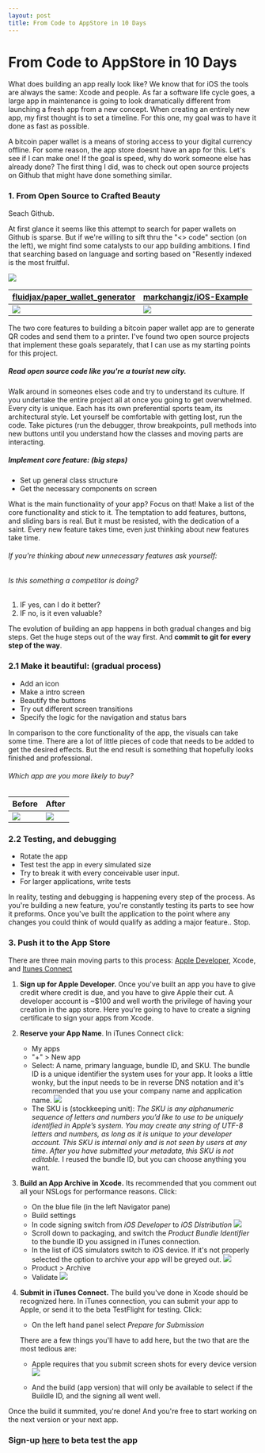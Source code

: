 ```yaml
---
layout: post
title: From Code to AppStore in 10 Days
---
```

# From Code to AppStore in 10 Days

What does building an app really look like? We know that for iOS the tools are always the same: Xcode and people. As far a software life cycle goes, a large app in maintenance is going to look dramatically different from launching a fresh app from a new concept. When creating an entirely new app, my first thought is to set a timeline. For this one, my goal was to have it done as fast as possible.

A bitcoin paper wallet is a means of storing access to your digital currency offline. For some reason, the app store doesnt have an app for this. Let's see if I can make one! If the goal is speed, why do work someone else has already done? The first thing I did, was to check out open source projects on Github that might have done something similar.

### 1. From Open Source to Crafted Beauty

Seach Github.

At first glance it seems like this attempt to search for paper wallets on Github is sparse. But if we're willing to sift thru the "<> code" section (on the left), we might find some catalysts to our app building ambitions. I find that searching based on language and sorting based on "Resently indexed is the most fruitful.

![](http://i.imgur.com/wGRNxXM.png)

| [fluidjax/paper_wallet_generator]() | [markchangjz/iOS-Example](https://github.com/markchangjz/iOS-Example/tree/9f180dbb725626e75b3cbd3dafa39d46a21184c4/AirPrint) |
|--------|-------|
|     ![](http://i.imgur.com/dKyK7xF.png)   |    ![](http://i.imgur.com/VFvlnGa.gif)   |

The two core features to building a bitcoin paper wallet app are to generate QR codes and send them to a printer. I've found two open source projects that implement these goals separately, that I can use as my starting points for this project.

##### Read open source code like you're a tourist new city.

Walk around in someones elses code and try to understand its culture. If you undertake the entire project all at once you going to get overwhelmed. Every city is unique. Each has its own preferential sports team, its architectural style. Let yourself be comfortable with getting lost, run the code. Take pictures (run the debugger, throw breakpoints, pull methods into new buttons until you understand how the classes and moving parts are interacting.

##### Implement core feature: (big steps) 
- Set up general class structure
- Get the necessary components on screen

What is the main functionality of your app? Focus on that! Make a list of the core functionality and stick to it. The temptation to add features, buttons, and sliding bars is real. But it must be resisted, with the dedication of a saint. Every new feature takes time, even just thinking about new features take time. 

###### If you're thinking about new unnecessary features ask yourself: 
###### Is this something a competitor is doing? 
1. IF yes, can I do it better?
2. IF no, is it even valuable?
    
The evolution of building an app happens in both gradual changes and big steps. Get the huge steps out of the way first. And **commit to git for every step of the way**.

### 2.1 Make it beautiful: (gradual process)

- Add an icon
- Make a intro screen
- Beautify the buttons
- Try out different screen transitions
- Specify the logic for the navigation and status bars

In comparison to the core functionality of the app, the visuals can take some time. There are a lot of little pieces of code that needs to be added to get the desired effects. But the end result is something that hopefully looks finished and professional. 

######  Which app are you more likely to buy?
| Before | After |
|--------|-------|
|     ![](http://i.imgur.com/bB8L3PX.gif)   |    ![](http://i.imgur.com/QFfugDN.gif)   |

### 2.2 Testing, and debugging
- Rotate the app
- Test test the app in every simulated size
- Try to break it with every conceivable user input.
- For larger applications, write tests

In reality, testing and debugging is happening every step of the process. As you're building a new feature, you're constantly testing its parts to see how it preforms. Once you've built the application to the point where any changes you could think of would qualify as adding a major feature.. Stop.

### 3. Push it to the App Store

There are three main moving parts to this process: [Apple Developer](developer.apple.com), Xcode, and [Itunes Connect](itunesconnect.apple.com)

1. **Sign up for Apple Developer.** Once you've built an app you have to give credit where credit is due, and you have to give Apple their cut. A developer account is ~$100 and well worth the privilege of having your creation in the app store. Here you're going to have to create a signing certificate to sign your apps from Xcode.

2. **Reserve your App Name**. In iTunes Connect click: 
    - My apps
    - "+" > New app
    - Select: A name, primary language, bundle ID, and SKU. The bundle ID is a unique identifier the system uses for your app. It looks a little wonky, but the input needs to be in reverse DNS notation and it's recommended that you use your company name and application name.
    ![](http://imgur.com/Q8XY7yP.png)
    - The SKU is (stockkeeping unit): *The SKU is any alphanumeric sequence of letters and numbers you’d like to use to be uniquely identified in Apple’s system. You may create any string of UTF-8 letters and numbers, as long as it is unique to your developer account. This SKU is internal only and is not seen by users at any time. After you have submitted your metadata, this SKU is not editable.* I reused the bundle ID, but you can choose anything you want.

3. **Build an App Archive in Xcode.** Its recommended that you comment out all your NSLogs for performance reasons. Click: 
    - On the blue file (in the left Navigator pane)
    - Build settings
    - In code signing switch from *iOS Developer* to *iOS Distribution*
    ![](http://imgur.com/zw31lHo.png)
    - Scroll down to packaging, and switch the *Product Bundle Identifier* to the bundle ID you assigned in iTunes connection.
    - In the list of iOS simulators switch to iOS device. If it's not properly selected the option to archive your app will be greyed out.
    ![](http://imgur.com/W7IzzTj.png)
    - Product > Archive
    - Validate
    ![](http://imgur.com/lRijuwn.png)

4. **Submit in iTunes Connect.** The build you've done in Xcode should be recognized here. In iTunes connection, you can submit your app to Apple, or send it to the beta TestFlight for testing. Click: 
    - On the left hand panel select *Prepare for Submission*

    There are a few things you'll have to add here, but the two that are the most tedious are:

    - Apple requires that you submit screen shots for every device version  
    ![](http://imgur.com/lbbO3os.png)
    
    - And the build (app version) that will only be available to select if the Buildle ID, and the signing all went well.
    
Once the build it summited, you're done! And you're free to start working on the next version or your next app.

###  Sign-up [here](https://kiararobles.wufoo.com/forms/z1spzi0g0jz1ktx/) to beta test the app
